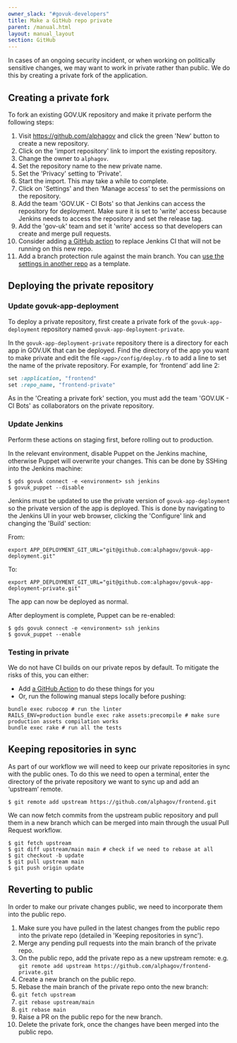 ```yaml
---
owner_slack: "#govuk-developers"
title: Make a GitHub repo private
parent: /manual.html
layout: manual_layout
section: GitHub
---
```


In cases of an ongoing security incident, or when working on politically sensitive changes, we may want to work in private rather than public. We do this by creating a private fork of the application.

## Creating a private fork

To fork an existing GOV.UK repository and make it private perform the following steps:

1. Visit <https://github.com/alphagov> and click the green 'New' button to create a new repository.
1. Click on the 'import repository' link to import the existing repository.
1. Change the owner to `alphagov`.
1. Set the repository name to the new private name.
1. Set the 'Privacy' setting to 'Private'.
1. Start the import. This may take a while to complete.
1. Click on 'Settings' and then 'Manage access' to set the permissions on the repository.
1. Add the team 'GOV.UK - CI Bots' so that Jenkins can access the repository for deployment. Make sure it is set to 'write' access because Jenkins needs to access the repository and set the release tag.
1. Add the 'gov-uk' team and set it 'write' access so that developers can create and merge pull requests.
1. Consider adding [a GitHub action](https://github.com/search?q=org%3Aalphagov+%22Use+GitHub+Actions%22&type=Issues) to replace Jenkins CI that will not be running on this new repo.
1. Add a branch protection rule against the main branch. You can [use the settings in another repo](https://github.com/alphagov/government-frontend/settings/branches) as a template.

## Deploying the private repository

### Update govuk-app-deployment

To deploy a private repository, first create a private fork of the `govuk-app-deployment` repository named `govuk-app-deployment-private`.

In the `govuk-app-deployment-private` repository there is a directory for each app in GOV.UK that can be deployed. Find the directory of the app you want to make private and edit the file `<app>/config/deploy.rb` to add a line to set the name of the private repository. For example, for ‘frontend’ add line 2:

```ruby
set :application, "frontend"
set :repo_name, "frontend-private"
```

As in the 'Creating a private fork' section, you must add the team 'GOV.UK - CI Bots'
as collaborators on the private repository.

### Update Jenkins

Perform these actions on staging first, before rolling out to production.

In the relevant environment, disable Puppet on the Jenkins machine, otherwise Puppet will overwrite your changes.  This can be done by SSHing into the Jenkins machine:

```
$ gds govuk connect -e <environment> ssh jenkins
$ govuk_puppet --disable
```

Jenkins must be updated to use the private version of `govuk-app-deployment` so the private version of the app is deployed.  This is done by navigating to the Jenkins UI in your web browser, clicking the 'Configure' link and changing the 'Build' section:

From:

```
export APP_DEPLOYMENT_GIT_URL="git@github.com:alphagov/govuk-app-deployment.git"
```

To:

```
export APP_DEPLOYMENT_GIT_URL="git@github.com:alphagov/govuk-app-deployment-private.git"
```

The app can now be deployed as normal.

After deployment is complete, Puppet can be re-enabled:

```
$ gds govuk connect -e <environment> ssh jenkins
$ govuk_puppet --enable
```

### Testing in private

We do not have CI builds on our private repos by default. To mitigate the risks of this, you can either:

- Add [a GitHub Action](/manual/test-and-build-a-project-with-github-actions.html) to do these things for you
- Or, run the following manual steps locally before pushing:

```
bundle exec rubocop # run the linter
RAILS_ENV=production bundle exec rake assets:precompile # make sure production assets compilation works
bundle exec rake # run all the tests
```

## Keeping repositories in sync

As part of our workflow we will need to keep our private repositories in sync with the public ones. To do this we need to open a terminal, enter the directory of the private repository we want to sync up and add an ‘upstream’ remote.

```
$ git remote add upstream https://github.com/alphagov/frontend.git
```

We can now fetch commits from the upstream public repository and pull them in a new branch which can be merged into main through the usual Pull Request workflow.

```
$ git fetch upstream
$ git diff upstream/main main # check if we need to rebase at all
$ git checkout -b update
$ git pull upstream main
$ git push origin update
```

## Reverting to public

In order to make our private changes public, we need to incorporate them into the public repo.

1. Make sure you have pulled in the latest changes from the public repo into the private repo (detailed in 'Keeping repositories in sync').
1. Merge any pending pull requests into the main branch of the private repo.
1. On the public repo, add the private repo as a new upstream remote: e.g. `git remote add upstream https://github.com/alphagov/frontend-private.git`
1. Create a new branch on the public repo.
1. Rebase the main branch of the private repo onto the new branch:
1. `git fetch upstream`
1. `git rebase upstream/main`
1. `git rebase main`
1. Raise a PR on the public repo for the new branch.
1. Delete the private fork, once the changes have been merged into the public repo.
